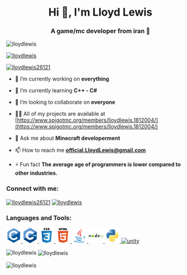 <h1 align="center">Hi 👋, I'm Lloyd Lewis</h1>
<h3 align="center">A game/mc developer from iran 💬</h3>

<p align="left"> <img src="https://komarev.com/ghpvc/?username=lloydlewis&label=Profile%20views&color=0e75b6&style=flat" alt="lloydlewis" /> </p>

<p align="left"> <a href="https://github.com/ryo-ma/github-profile-trophy"><img src="https://github-profile-trophy.vercel.app/?username=lloydlewis" alt="lloydlewis" /></a> </p>

<p align="left"> <a href="https://twitter.com/lloydlewis26121" target="blank"><img src="https://img.shields.io/twitter/follow/lloydlewis26121?logo=twitter&style=for-the-badge" alt="lloydlewis26121" /></a> </p>

- 🔭 I’m currently working on **everything**

- 🌱 I’m currently learning **C++ - C#**

- 👯 I’m looking to collaborate on **everyone**

- 👨‍💻 All of my projects are available at [https://www.spigotmc.org/members/lloydlewis.1812004/](https://www.spigotmc.org/members/lloydlewis.1812004/)

- 💬 Ask me about **Minecraft developerment**

- 📫 How to reach me **official.LloydLewis@gmail.com**

- ⚡ Fun fact **The average age of programmers is lower compared to other industries.**

<h3 align="left">Connect with me:</h3>
<p align="left">
<a href="https://twitter.com/lloydlewis26121" target="blank"><img align="center" src="https://raw.githubusercontent.com/rahuldkjain/github-profile-readme-generator/master/src/images/icons/Social/twitter.svg" alt="lloydlewis26121" height="30" width="40" /></a>
<a href="https://instagram.com/lloydlewis" target="blank"><img align="center" src="https://raw.githubusercontent.com/rahuldkjain/github-profile-readme-generator/master/src/images/icons/Social/instagram.svg" alt="lloydlewis" height="30" width="40" /></a>
</p>

<h3 align="left">Languages and Tools:</h3>
<p align="left"> <a href="https://www.cprogramming.com/" target="_blank" rel="noreferrer"> <img src="https://raw.githubusercontent.com/devicons/devicon/master/icons/c/c-original.svg" alt="c" width="40" height="40"/> </a> <a href="https://www.w3schools.com/cpp/" target="_blank" rel="noreferrer"> <img src="https://raw.githubusercontent.com/devicons/devicon/master/icons/cplusplus/cplusplus-original.svg" alt="cplusplus" width="40" height="40"/> </a> <a href="https://www.w3schools.com/css/" target="_blank" rel="noreferrer"> <img src="https://raw.githubusercontent.com/devicons/devicon/master/icons/css3/css3-original-wordmark.svg" alt="css3" width="40" height="40"/> </a> <a href="https://www.w3.org/html/" target="_blank" rel="noreferrer"> <img src="https://raw.githubusercontent.com/devicons/devicon/master/icons/html5/html5-original-wordmark.svg" alt="html5" width="40" height="40"/> </a> <a href="https://www.java.com" target="_blank" rel="noreferrer"> <img src="https://raw.githubusercontent.com/devicons/devicon/master/icons/java/java-original.svg" alt="java" width="40" height="40"/> </a> <a href="https://nodejs.org" target="_blank" rel="noreferrer"> <img src="https://raw.githubusercontent.com/devicons/devicon/master/icons/nodejs/nodejs-original-wordmark.svg" alt="nodejs" width="40" height="40"/> </a> <a href="https://www.python.org" target="_blank" rel="noreferrer"> <img src="https://raw.githubusercontent.com/devicons/devicon/master/icons/python/python-original.svg" alt="python" width="40" height="40"/> </a> <a href="https://unity.com/" target="_blank" rel="noreferrer"> <img src="https://www.vectorlogo.zone/logos/unity3d/unity3d-icon.svg" alt="unity" width="40" height="40"/> </a> </p>

<p><img align="left" src="https://github-readme-stats.vercel.app/api/top-langs?username=lloydlewis&show_icons=true&locale=en&layout=compact" alt="lloydlewis" /></p>

<p>&nbsp;<img align="center" src="https://github-readme-stats.vercel.app/api?username=lloydlewis&show_icons=true&locale=en" alt="lloydlewis" /></p>

<p><img align="center" src="https://github-readme-streak-stats.herokuapp.com/?user=lloydlewis&" alt="lloydlewis" /></p>
